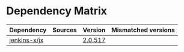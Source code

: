 # Dependency Matrix

Dependency | Sources | Version | Mismatched versions
---------- | ------- | ------- | -------------------
[jenkins-x/jx](https://github.com/jenkins-x/jx.git) |  | [2.0.517](https://github.com/jenkins-x/jx/releases/tag/v2.0.517) | 
